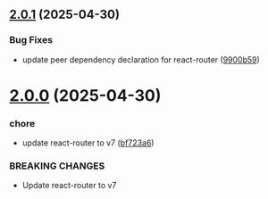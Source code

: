 ## [2.0.1](https://github.com/truepill/rum-react-integration/compare/v2.0.0...v2.0.1) (2025-04-30)


### Bug Fixes

* update peer dependency declaration for react-router ([9900b59](https://github.com/truepill/rum-react-integration/commit/9900b5999126f4fb29ef1ece8e9344ee55b872cb))

# [2.0.0](https://github.com/truepill/rum-react-integration/compare/v1.1.0...v2.0.0) (2025-04-30)


### chore

* update react-router to v7 ([bf723a6](https://github.com/truepill/rum-react-integration/commit/bf723a63b46c76e6ba70173648f696671d66c0a1))


### BREAKING CHANGES

* Update react-router to v7
